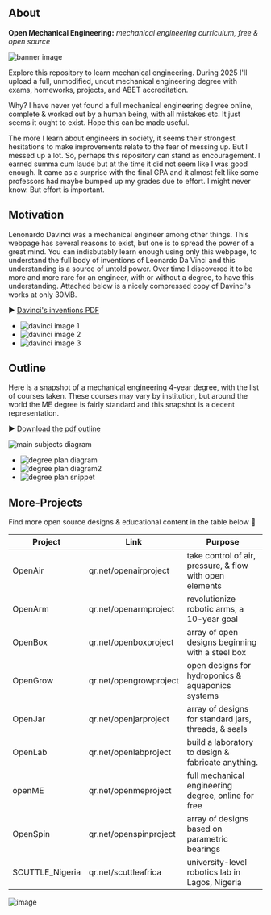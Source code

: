 ##  About

**Open Mechanical Engineering:**
_mechanical engineering curriculum, free & open source_

![banner image](img/img_banner.jpg)

Explore this repository to learn mechanical engineering.  During 2025 I'll upload a full, unmodified, uncut mechanical engineering degree with exams, homeworks, projects, and ABET accreditation.

Why? I have never yet found a full mechanical engineering degree online, complete & worked out by a human being, with all mistakes etc.  It just seems it ought to exist.  Hope this can be made useful.

The more I learn about engineers in society, it seems their strongest hesitations to make improvements relate to the fear of messing up.  But I messed up a lot.  So, perhaps this repository can stand as encouragement.  I earned summa cum laude but at the time it did not seem like I was good enough.  It came as a surprise with the final GPA and it almost felt like some professors had maybe bumped up my grades due to effort.  I might never know.  But effort is important.

## Motivation

Lenonardo Davinci was a mechanical engineer among other things.  This webpage has several reasons to exist, but one is to spread the power of a great mind.  You can indisbutably learn enough using only this webpage, to understand the full body of inventions of Leonardo Da Vinci and this understanding is a source of untold power.  Over time I discovered it to be more and more rare for an engineer, with or without a degree, to have this understanding.   Attached below is a nicely compressed copy of Davinci's works at only 30MB.


► [Davinci's inventions PDF](https://lobfile.com/file/U7LRr5QU.pdf)

- ![davinci image 1](img/img_davinci1.jpg)
- ![davinci image 2](img/img_davinci2.jpg)
- ![davinci image 3](img/img_davinci3.jpg)

## Outline

Here is a snapshot of a mechanical engineering 4-year degree, with the list of courses taken.  These courses may vary by institution, but around the world the ME degree is fairly standard and this snapshot is a decent representation.

► [Download the pdf outline](https://raw.githubusercontent.com/dmalawey/openME/main/docs/2014_toyotaProblemSolving.pdf)

![main subjects diagram](img/img_subjects1.1.jpg)

- ![degree plan diagram](img/img_subjects1.jpg)
- ![degree plan diagram2](img/img_subjects2.jpg)
- ![degree plan snippet](img/img_degreePlan.jpg)
  
## More-Projects

Find more open source designs & educational content in the table below 🙂

| Project | Link | Purpose |
| ------- | ---- | ------- |
| OpenAir | qr.net/openairproject | take control of air, pressure, & flow with open elements | 
| OpenArm | qr.net/openarmproject | revolutionize robotic arms, a 10-year goal | 
| OpenBox | qr.net/openboxproject | array of open designs beginning with a steel box | 
| OpenGrow | qr.net/opengrowproject | open designs for hydroponics & aquaponics systems | 
| OpenJar | qr.net/openjarproject | array of designs for standard jars, threads, & seals | 
| OpenLab | qr.net/openlabproject | build a laboratory to design & fabricate anything. |
| openME  | qr.net/openmeproject  | full mechanical engineering degree, online for free | 
| OpenSpin | qr.net/openspinproject | array of designs based on parametric bearings | 
| SCUTTLE_Nigeria | qr.net/scuttleafrica | university-level robotics lab in Lagos, Nigeria |


![image](https://github.com/user-attachments/assets/e4d04743-5e4c-48f7-a0f3-ab37fc1a2651)
